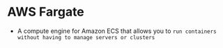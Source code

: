 # AWS Fargate

- A compute engine for Amazon ECS that allows you to `run containers without having to manage servers or clusters`
